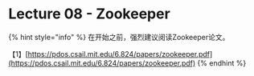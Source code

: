 # Lecture 08 - Zookeeper

{% hint style="info" %}
在开始之前，强烈建议阅读Zookeeper论文。

【1】[https://pdos.csail.mit.edu/6.824/papers/zookeeper.pdf](https://pdos.csail.mit.edu/6.824/papers/zookeeper.pdf)
{% endhint %}
